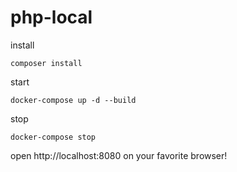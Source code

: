 # php-local

install

```
composer install
```

start

```
docker-compose up -d --build
```

stop

```
docker-compose stop
```

open http://localhost:8080 on your favorite browser!
